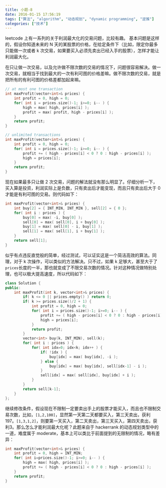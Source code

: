 ```yaml
---
title: 小题-8
date: 2016-01-15 17:56:19
tags: ["算法", "algorithm", "动态规划", "dynamic programming", "逆推"]
categories: ["技术"]
---
```


leetcode 上有一系列的关于利润最大化的交易问题，比较有趣。 基本问题是这样的，假设你知道未来的 N 天的某股票的价格，在给定条件下（比如，限定你最多只能做一次或者 k 次交易，如果要买入必须先卖出已经入手的股票），怎样才能让利润最大化。

<!--more-->

在只让做一次交易，以及允许做不限次数的交易的情况下，问题很容易解决。做一次交易，就相当于找到最大的一次有利可图的价格差嘛。做不限次数的交易，就是把所有的有利可图的价格差都加起来嘛。

```cpp
// at most one transaction
int maxProfit(vector<int>& prices) {
	int profit = 0, high = 0;
	for( int i = prices.size()-1; i>=0; i-- ) {
		high = max( high, prices[i] );
		profit = max( profit, high - prices[i] );
	}
	return profit;
}

// unlimited transactions
int maxProfit(vector<int>& prices) {
	int profit = 0, high = 0;
	for( int i = prices.size()-1; i>=0; i-- ) {
		profit += ( high - prices[i] < 0 ? 0 : high - prices[i] );
		high = prices[i];
	}
	return profit;
}
```

现在如果最多只让做 2 次交易，问题的解法就没有那么明显了。仔细分析一下，买入算是投资，利润实际上是负数，只有卖出后才能变现，而且只有卖出后大于 0 才能是有利可图的交易。则代码如下：

```cpp
int maxProfit(vector<int>& prices) {
	int buy[2] = { INT_MIN, INT_MIN }, sell[2] = { 0 };
	for( int i : prices ) {
		buy[0] = max( -i, buy[0] );
		sell[0] = max( sell[0], i + buy[0] );
		buy[1] = max( sell[0] - i, buy[1] );
		sell[1] = max( sell[1], i + buy[1] );
	}
	return sell[1];
}
```
似乎有点违反直觉般的简单，经过测试，可以证实这是一个简洁高效的算法。同理，对于 k 次操作，可以类似的方法解决。只不过，如果 k 足够大，甚至大于了`prices`长度的一半，那也就变成了不限交易次数的情况。针对这种情况做特别处理，也可以极大提高速度，所以代码如下：

```cpp
class Solution {
public:
    int maxProfit(int k, vector<int>& prices) {
        if( k <= 0 || prices.empty() ) return 0;
        if( k >= prices.size()/2 + 1) {
            int profit = 0, high = 0;
            for( int i = prices.size()-1; i>=0; i-- ) {
                profit += ( high - prices[i] < 0 ? 0 : high - prices[i] );
                high = prices[i];
            }
            return profit;
        }
        vector<int> buy(k, INT_MIN), sell(k);
        for( int i : prices ) {
            for( int idx=0; idx<k; idx++ ) {
                if( !idx ) {
                    buy[idx] = max( buy[idx], -i );
                } else {
                    buy[idx] = max( buy[idx], sell[idx-1] - i );
                }
                sell[idx] = max( sell[idx], buy[idx] + i );
            }
        }
        return sell[k-1];
    }
};
```

继续修改条件，假设现在不限制一定要卖出手上的股票才能买入，而且也不限制交易次数，比如，`[1,2,100]`，显然第一天第二天都要买入，第三天卖出，获利197。`[1,3,1,2]`，则要第一天买入，第二天卖出，第三天买入，第四天卖出，获利3。那么怎么才能利润最大化呢？此题来自于 hackerrank 的动态规划类型中的一道，难度属于 moderate，基本上可以类比于前面提到的无限制的情况，略有差异：

```cpp
int maxProfit(vector<int>& prices) {
    int profit = 0, high = INT_MIN;
    for( int i=prices.size()-1; i>=0; i-- ) {
        high = max( high, prices[i] );
        profit += ( high - prices[i] < 0 ? 0 : high - prices[i] );
    }
    return profit;
}
```
